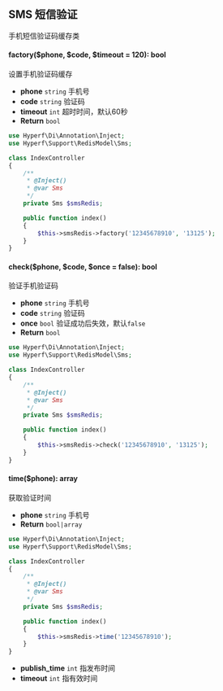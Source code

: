 ## SMS 短信验证

手机短信验证码缓存类

#### factory($phone, $code, $timeout = 120): bool

设置手机验证码缓存

- **phone** `string` 手机号
- **code** `string` 验证码
- **timeout** `int` 超时时间，默认60秒
- **Return** `bool`

```php
use Hyperf\Di\Annotation\Inject;
use Hyperf\Support\RedisModel\Sms;

class IndexController
{
    /**
     * @Inject()
     * @var Sms
     */
    private Sms $smsRedis;

    public function index()
    {
        $this->smsRedis->factory('12345678910', '13125');
    }
}
```

#### check($phone, $code, $once = false): bool

验证手机验证码

- **phone** `string` 手机号
- **code** `string` 验证码
- **once** `bool` 验证成功后失效，默认`false`
- **Return** `bool`

```php
use Hyperf\Di\Annotation\Inject;
use Hyperf\Support\RedisModel\Sms;

class IndexController
{
    /**
     * @Inject()
     * @var Sms
     */
    private Sms $smsRedis;

    public function index()
    {
        $this->smsRedis->check('12345678910', '13125');
    }
}

```

#### time($phone): array

获取验证时间

- **phone** `string` 手机号
- **Return** `bool|array`

```php
use Hyperf\Di\Annotation\Inject;
use Hyperf\Support\RedisModel\Sms;

class IndexController
{
    /**
     * @Inject()
     * @var Sms
     */
    private Sms $smsRedis;

    public function index()
    {
        $this->smsRedis->time('12345678910');
    }
}

```

- **publish_time** `int` 指发布时间
- **timeout** `int` 指有效时间